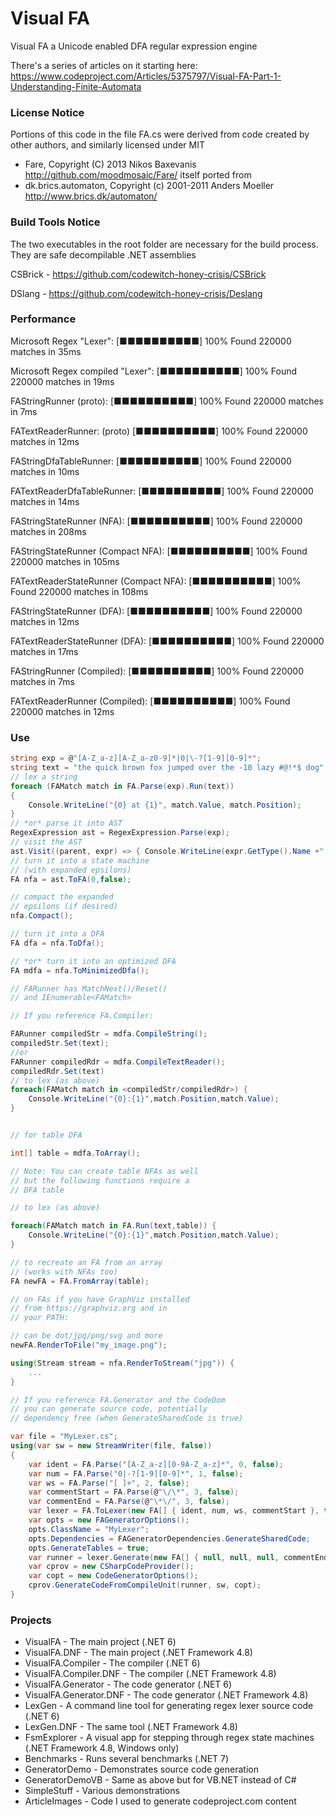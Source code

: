 ﻿# Visual FA
Visual FA a Unicode enabled DFA regular expression engine

There's a series of articles on it starting here:
https://www.codeproject.com/Articles/5375797/Visual-FA-Part-1-Understanding-Finite-Automata

### License Notice

Portions of this code in the file FA.cs were derived from code created by other authors, and similarly licensed under MIT
- Fare, Copyright (C) 2013 Nikos Baxevanis http://github.com/moodmosaic/Fare/ itself ported from 
- dk.brics.automaton, Copyright (c) 2001-2011 Anders Moeller http://www.brics.dk/automaton/

### Build Tools Notice

The two executables in the root folder are necessary for the build process.
They are safe decompilable .NET assemblies

CSBrick - https://github.com/codewitch-honey-crisis/CSBrick

DSlang - https://github.com/codewitch-honey-crisis/Deslang


### Performance 

Microsoft Regex "Lexer": [■■■■■■■■■■] 100% Found 220000 matches in 35ms

Microsoft Regex compiled "Lexer": [■■■■■■■■■■] 100% Found 220000 matches in 19ms

FAStringRunner (proto): [■■■■■■■■■■] 100% Found 220000 matches in 7ms

FATextReaderRunner: (proto) [■■■■■■■■■■] 100% Found 220000 matches in 12ms

FAStringDfaTableRunner: [■■■■■■■■■■] 100% Found 220000 matches in 10ms

FATextReaderDfaTableRunner: [■■■■■■■■■■] 100% Found 220000 matches in 14ms

FAStringStateRunner (NFA): [■■■■■■■■■■] 100% Found 220000 matches in 208ms

FAStringStateRunner (Compact NFA): [■■■■■■■■■■] 100% Found 220000 matches in 105ms

FATextReaderStateRunner (Compact NFA): [■■■■■■■■■■] 100% Found 220000 matches in 108ms

FAStringStateRunner (DFA): [■■■■■■■■■■] 100% Found 220000 matches in 12ms

FATextReaderStateRunner (DFA): [■■■■■■■■■■] 100% Found 220000 matches in 17ms

FAStringRunner (Compiled): [■■■■■■■■■■] 100% Found 220000 matches in 7ms

FATextReaderRunner (Compiled): [■■■■■■■■■■] 100% Found 220000 matches in 12ms


### Use

```cs
string exp = @"[A-Z_a-z][A-Z_a-z0-9]*|0|\-?[1-9][0-9]*";
string text = "the quick brown fox jumped over the -10 lazy #@!*$ dog";
// lex a string
foreach (FAMatch match in FA.Parse(exp).Run(text))
{
	Console.WriteLine("{0} at {1}", match.Value, match.Position);
}
// *or* parse it into AST
RegexExpression ast = RegexExpression.Parse(exp);
// visit the AST
ast.Visit((parent, expr) => { Console.WriteLine(expr.GetType().Name +" "+ expr); return true; });
// turn it into a state machine
// (with expanded epsilons)
FA nfa = ast.ToFA(0,false);

// compact the expanded
// epsilons (if desired)
nfa.Compact();

// turn it into a DFA
FA dfa = nfa.ToDfa();

// *or* turn it into an optimized DFA
FA mdfa = nfa.ToMinimizedDfa();

// FARunner has MatchNext()/Reset()
// and IEnumerable<FAMatch>

// If you reference FA.Compiler:

FARunner compiledStr = mdfa.CompileString();
compiledStr.Set(text);
//or
FARunner compiledRdr = mdfa.CompileTextReader();
compiledRdr.Set(text)
// to lex (as above)
foreach(FAMatch match in <compiledStr/compiledRdr>) {
	Console.WriteLine("{0}:{1}",match.Position,match.Value);
}


// for table DFA

int[] table = mdfa.ToArray();

// Note: You can create table NFAs as well
// but the following functions require a 
// DFA table

// to lex (as above)

foreach(FAMatch match in FA.Run(text,table)) {
	Console.WriteLine("{0}:{1}",match.Position,match.Value);
}

// to recreate an FA from an array
// (works with NFAs too)
FA newFA = FA.FromArray(table);

// on FAs if you have GraphViz installed
// from https://graphviz.org and in
// your PATH:

// can be dot/jpg/png/svg and more
newFA.RenderToFile("my_image.png");

using(Stream stream = nfa.RenderToStream("jpg")) {
	...
}

// If you reference FA.Generator and the CodeDom
// you can generate source code, potentially
// dependency free (when GenerateSharedCode is true)

var file = "MyLexer.cs";
using(var sw = new StreamWriter(file, false))
{					
	var ident = FA.Parse("[A-Z_a-z][0-9A-Z_a-z]*", 0, false);
	var num = FA.Parse("0|-?[1-9][0-9]*", 1, false);
	var ws = FA.Parse("[ ]+", 2, false);
	var commentStart = FA.Parse(@"\/\*", 3, false);
	var commentEnd = FA.Parse(@"\*\/", 3, false);
	var lexer = FA.ToLexer(new FA[] { ident, num, ws, commentStart }, true);
	var opts = new FAGeneratorOptions();
	opts.ClassName = "MyLexer";
	opts.Dependencies = FAGeneratorDependencies.GenerateSharedCode;
	opts.GenerateTables = true;
	var runner = lexer.Generate(new FA[] { null, null, null, commentEnd }, opts);
	var cprov = new CSharpCodeProvider();
	var copt = new CodeGeneratorOptions();
	cprov.GenerateCodeFromCompileUnit(runner, sw, copt);
}

```

### Projects

- VisualFA - The main project (.NET 6)
- VisualFA.DNF - The main project (.NET Framework 4.8)
- VisualFA.Compiler - The compiler (.NET 6)
- VisualFA.Compiler.DNF - The compiler (.NET Framework 4.8)
- VisualFA.Generator - The code generator (.NET 6)
- VisualFA.Generator.DNF - The code generator (.NET Framework 4.8)
- LexGen - A command line tool for generating regex lexer source code (.NET 6)
- LexGen.DNF - The same tool (.NET Framework 4.8)
- FsmExplorer - A visual app for stepping through regex state machines (.NET Framework 4.8, Windows only)
- Benchmarks - Runs several benchmarks (.NET 7)
- GeneratorDemo - Demonstrates source code generation
- GeneratorDemoVB - Same as above but for VB.NET instead of C#
- SimpleStuff - Various demonstrations
- ArticleImages - Code I used to generate codeproject.com content
